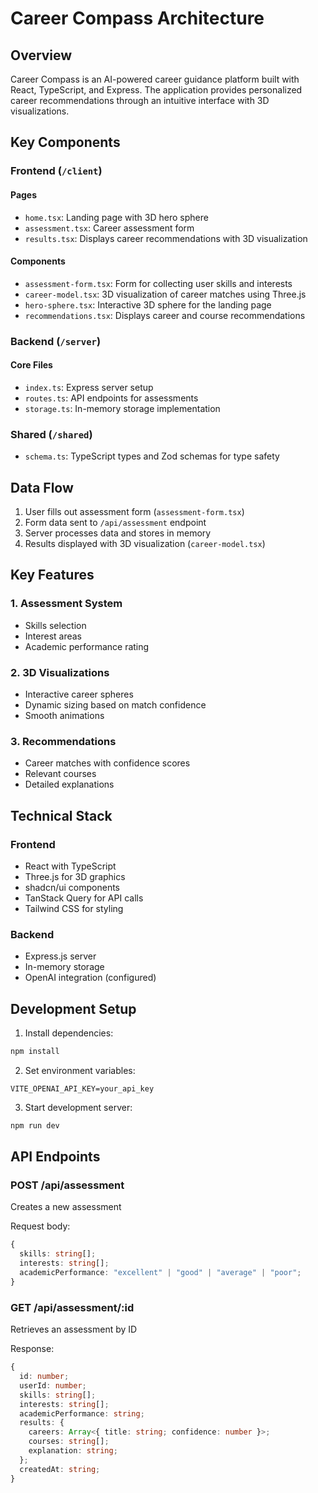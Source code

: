 # Career Compass Architecture

## Overview
Career Compass is an AI-powered career guidance platform built with React, TypeScript, and Express. The application provides personalized career recommendations through an intuitive interface with 3D visualizations.

## Key Components

### Frontend (`/client`)

#### Pages
- `home.tsx`: Landing page with 3D hero sphere
- `assessment.tsx`: Career assessment form
- `results.tsx`: Displays career recommendations with 3D visualization

#### Components
- `assessment-form.tsx`: Form for collecting user skills and interests
- `career-model.tsx`: 3D visualization of career matches using Three.js
- `hero-sphere.tsx`: Interactive 3D sphere for the landing page
- `recommendations.tsx`: Displays career and course recommendations

### Backend (`/server`)

#### Core Files
- `index.ts`: Express server setup
- `routes.ts`: API endpoints for assessments
- `storage.ts`: In-memory storage implementation

### Shared (`/shared`)
- `schema.ts`: TypeScript types and Zod schemas for type safety

## Data Flow

1. User fills out assessment form (`assessment-form.tsx`)
2. Form data sent to `/api/assessment` endpoint
3. Server processes data and stores in memory
4. Results displayed with 3D visualization (`career-model.tsx`)

## Key Features

### 1. Assessment System
- Skills selection
- Interest areas
- Academic performance rating

### 2. 3D Visualizations
- Interactive career spheres
- Dynamic sizing based on match confidence
- Smooth animations

### 3. Recommendations
- Career matches with confidence scores
- Relevant courses
- Detailed explanations

## Technical Stack

### Frontend
- React with TypeScript
- Three.js for 3D graphics
- shadcn/ui components
- TanStack Query for API calls
- Tailwind CSS for styling

### Backend
- Express.js server
- In-memory storage
- OpenAI integration (configured)

## Development Setup

1. Install dependencies:
```bash
npm install
```

2. Set environment variables:
```
VITE_OPENAI_API_KEY=your_api_key
```

3. Start development server:
```bash
npm run dev
```

## API Endpoints

### POST /api/assessment
Creates a new assessment

Request body:
```typescript
{
  skills: string[];
  interests: string[];
  academicPerformance: "excellent" | "good" | "average" | "poor";
}
```

### GET /api/assessment/:id
Retrieves an assessment by ID

Response:
```typescript
{
  id: number;
  userId: number;
  skills: string[];
  interests: string[];
  academicPerformance: string;
  results: {
    careers: Array<{ title: string; confidence: number }>;
    courses: string[];
    explanation: string;
  };
  createdAt: string;
}
```
